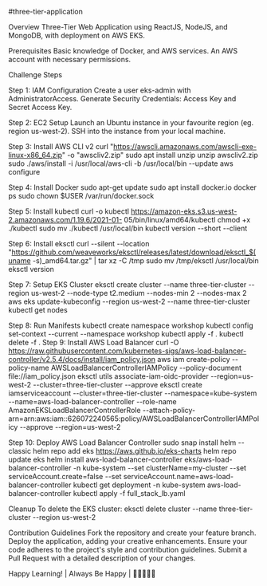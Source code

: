 #three-tier-application

Overview
Three-Tier Web Application using ReactJS, NodeJS, and MongoDB, with deployment on AWS EKS.

Prerequisites
  Basic knowledge of Docker, and AWS services.
  An AWS account with necessary permissions.

Challenge Steps

  Step 1: IAM Configuration
    Create a user eks-admin with AdministratorAccess.
    Generate Security Credentials: Access Key and Secret Access Key.
 
  Step 2: EC2 Setup
    Launch an Ubuntu instance in your favourite region (eg. region us-west-2).
    SSH into the instance from your local machine.

  Step 3: Install AWS CLI v2
    curl "https://awscli.amazonaws.com/awscli-exe-linux-x86_64.zip" -o "awscliv2.zip"
    sudo apt install unzip
    unzip awscliv2.zip
    sudo ./aws/install -i /usr/local/aws-cli -b /usr/local/bin --update
    aws configure

  Step 4: Install Docker
    sudo apt-get update
    sudo apt install docker.io
    docker ps
    sudo chown $USER /var/run/docker.sock

Step 5: Install kubectl
    curl -o kubectl https://amazon-eks.s3.us-west-2.amazonaws.com/1.19.6/2021-01-        05/bin/linux/amd64/kubectl
    chmod +x ./kubectl
    sudo mv ./kubectl /usr/local/bin
    kubectl version --short --client

Step 6: Install eksctl
    curl --silent --location "https://github.com/weaveworks/eksctl/releases/latest/download/eksctl_$(uname -s)_amd64.tar.gz" | tar xz -C /tmp
    sudo mv /tmp/eksctl /usr/local/bin
    eksctl version

Step 7: Setup EKS Cluster
    eksctl create cluster --name three-tier-cluster --region us-west-2 --node-type t2.medium --nodes-min 2 --nodes-max 2
    aws eks update-kubeconfig --region us-west-2 --name three-tier-cluster
    kubectl get nodes

  Step 8: Run Manifests
    kubectl create namespace workshop
    kubectl config set-context --current --namespace workshop
    kubectl apply -f .
    kubectl delete -f .
  Step 9: Install AWS Load Balancer
    curl -O https://raw.githubusercontent.com/kubernetes-sigs/aws-load-balancer-controller/v2.5.4/docs/install/iam_policy.json
    aws iam create-policy --policy-name AWSLoadBalancerControllerIAMPolicy --policy-document file://iam_policy.json
    eksctl utils associate-iam-oidc-provider --region=us-west-2 --cluster=three-tier-cluster --approve
    eksctl create iamserviceaccount --cluster=three-tier-cluster --namespace=kube-system --name=aws-load-balancer-controller --role-name AmazonEKSLoadBalancerControllerRole --attach-policy-arn=arn:aws:iam::626072240565:policy/AWSLoadBalancerControllerIAMPolicy --approve --region=us-west-2

  Step 10: Deploy AWS Load Balancer Controller
    sudo snap install helm --classic
    helm repo add eks https://aws.github.io/eks-charts
    helm repo update eks
    helm install aws-load-balancer-controller eks/aws-load-balancer-controller -n kube-system --set clusterName=my-cluster --set serviceAccount.create=false --set serviceAccount.name=aws-load-balancer-controller
    kubectl get deployment -n kube-system aws-load-balancer-controller
    kubectl apply -f full_stack_lb.yaml
  
  Cleanup
  To delete the EKS cluster:
    eksctl delete cluster --name three-tier-cluster --region us-west-2

  Contribution Guidelines
    Fork the repository and create your feature branch.
    Deploy the application, adding your creative enhancements.
    Ensure your code adheres to the project's style and contribution guidelines.
    Submit a Pull Request with a detailed description of your changes.

Happy Learning! | Always Be Happy | 🚀👨‍💻👩‍💻
